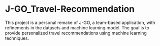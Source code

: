 # J-GO_Travel-Recommendation
This project is a personal remake of J-GO, a team-based application, with refinements in the datasets and machine learning model. The goal is to provide personalized travel recommendations using machine learning techniques.
